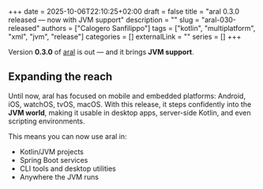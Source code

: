 +++
date = 2025-10-06T22:10:25+02:00
draft = false
title = "aral 0.3.0 released — now with JVM support"
description = ""
slug = "aral-030-released"
authors = ["Calogero Sanfilippo"]
tags = ["kotlin", "multiplatform", "xml", "jvm", "release"]
categories = []
externalLink = ""
series = []
+++

Version **0.3.0** of [aral](/projects/aral) is out — and it brings **JVM support**.

## Expanding the reach

Until now, aral has focused on mobile and embedded platforms: Android, iOS, watchOS, tvOS, macOS. With this release, it steps confidently into the **JVM world**, making it usable in desktop apps, server-side Kotlin, and even scripting environments.

This means you can now use aral in:

- Kotlin/JVM projects
- Spring Boot services
- CLI tools and desktop utilities
- Anywhere the JVM runs
